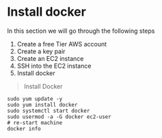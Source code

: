 # Install docker

In this section we will go through the following steps
1. Create a free Tier AWS account
2. Create a key pair
3. Create an EC2 instance
4. SSH into the EC2 instance
5. Install docker

> Install Docker 
```shell
sudo yum update -y
sudo yum install docker
sudo systemctl start docker
sudo usermod -a -G docker ec2-user
# re-start machine
docker info
```
